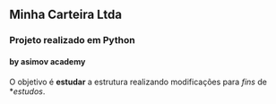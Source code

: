 ## Minha Carteira Ltda

### Projeto realizado em Python
#### by asimov academy

O objetivo é __estudar__ a estrutura realizando modificações para *fins* de **estudos*.

